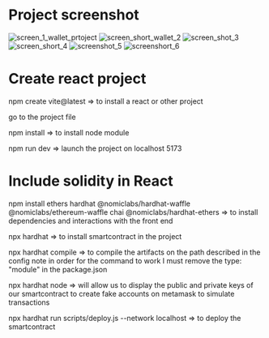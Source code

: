 # Project screenshot


![screen_1_wallet_prtoject](https://user-images.githubusercontent.com/19823154/208690785-7027e7d1-5faf-4bc9-8894-db0dd979cd7b.PNG)
![screen_short_wallet_2](https://user-images.githubusercontent.com/19823154/208690820-baa92b79-59f6-492e-8c93-cad5d2a6a1f7.PNG)
![screen_shot_3](https://user-images.githubusercontent.com/19823154/208690843-069a81f4-d89a-4e8a-be8c-779f1a43103e.PNG)
![screen_short_4](https://user-images.githubusercontent.com/19823154/208690855-285204aa-101a-482b-832f-3d824c57f242.PNG)
![screenshot_5](https://user-images.githubusercontent.com/19823154/208690874-b021d1bb-d248-409b-a504-13ccc2047a90.PNG)
![screenshort_6](https://user-images.githubusercontent.com/19823154/208690888-1dfe3a97-8a78-4421-8917-dfadb9bf7ae0.PNG)

# Create react project

npm create vite@latest => to install a react or other project

go to the project file

npm install => to install node module

npm run dev => launch the project on localhost 5173


# Include solidity in React

npm install ethers hardhat @nomiclabs/hardhat-waffle  @nomiclabs/ethereum-waffle chai  @nomiclabs/hardhat-ethers => to install dependencies and interactions with the front end

npx hardhat => to install smartcontract in the project

npx hardhat compile => to compile the artifacts on the path described in the config note in order for the command to work I must remove the type: "module" in the package.json 

npx hardhat node => will allow us to display the public and private keys of our smartcontract to create fake accounts on metamask to simulate transactions

npx hardhat run scripts/deploy.js --network localhost => to deploy the smartcontract


